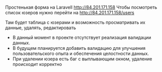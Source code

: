 Простенькая форма на Laravell
http://84.201.171.158
Чтобы посмотреть список юзеров нужно перейти на http://84.201.171.158/users

Там будет таблица с юзерами и возможность просматривать их данные, удалять, редактировать

- В данный момент в проекте отсутствует реализация валидации данных. 
- В будущем планируется добавить валидацию для улучшения пользовательского опыта и обеспечения целостности данных.
- При удалении юзера есть баг с выплывающим окном, удаление происходит корректно 
